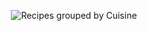 <p align="center">
  <img src="https://github.com/Amnish04/Cookaroo/assets/78865303/7d2f35be-eab3-4542-b9d4-8f14fe56b4b3" alt="Recipes grouped by Cuisine" />
</p>

